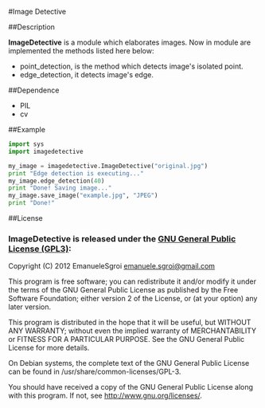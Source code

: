 #Image Detective

##Description

**ImageDetective** is a module which elaborates images. Now in module are implemented the methods listed here below:

* point_detection, is the method which detects image's isolated point.
* edge_detection, it detects image's edge.


##Dependence

* PIL
* cv

##Example

```python
import sys
import imagedetective

my_image = imagedetective.ImageDetective("original.jpg")
print "Edge detection is executing..."
my_image.edge_detection(40)
print "Done! Saving image..."
my_image.save_image("example.jpg", "JPEG")
print "Done!"
```


##License

### ImageDetective is released under the [GNU General Public License (GPL3)](https://www.gnu.org/licenses/gpl-3.0.html):
Copyright (C) 2012 EmanueleSgroi <emanuele.sgroi@gmail.com>

This program is free software; you can redistribute it and/or modify
it under the terms of the GNU General Public License as published by
the Free Software Foundation; either version 2 of the License, or (at
your option) any later version.

This program is distributed in the hope that it will be useful, but
WITHOUT ANY WARRANTY; without even the implied warranty of
MERCHANTABILITY or FITNESS FOR A PARTICULAR PURPOSE.  See the GNU
General Public License for more details.

On Debian systems, the complete text of the GNU General Public License
can be found in /usr/share/common-licenses/GPL-3.

You should have received a copy of the GNU General Public License
along with this program. If not, see <http://www.gnu.org/licenses/>.
